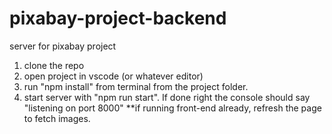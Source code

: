 # pixabay-project-backend
server for pixabay project

1. clone the repo
2. open project in vscode (or whatever editor)
3. run "npm install" from terminal from the project folder.
4. start server with "npm run start". If done right the console should say "listening on port 8000" **if running front-end already, refresh the page to fetch images.
